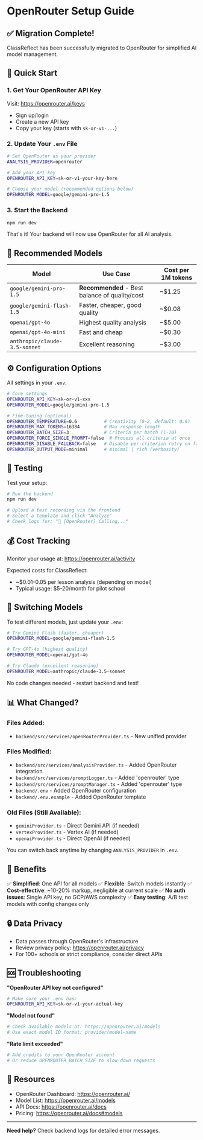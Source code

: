 # OpenRouter Setup Guide

## ✅ Migration Complete!

ClassReflect has been successfully migrated to OpenRouter for simplified AI model management.

## 🚀 Quick Start

### 1. Get Your OpenRouter API Key

Visit: https://openrouter.ai/keys

- Sign up/login
- Create a new API key
- Copy your key (starts with `sk-or-v1-...`)

### 2. Update Your `.env` File

```bash
# Set OpenRouter as your provider
ANALYSIS_PROVIDER=openrouter

# Add your API key
OPENROUTER_API_KEY=sk-or-v1-your-key-here

# Choose your model (recommended options below)
OPENROUTER_MODEL=google/gemini-pro-1.5
```

### 3. Start the Backend

```bash
npm run dev
```

That's it! Your backend will now use OpenRouter for all AI analysis.

## 🎯 Recommended Models

| Model | Use Case | Cost per 1M tokens |
|-------|----------|-------------------|
| `google/gemini-pro-1.5` | **Recommended** - Best balance of quality/cost | ~$1.25 |
| `google/gemini-flash-1.5` | Faster, cheaper, good quality | ~$0.08 |
| `openai/gpt-4o` | Highest quality analysis | ~$5.00 |
| `openai/gpt-4o-mini` | Fast and cheap | ~$0.30 |
| `anthropic/claude-3.5-sonnet` | Excellent reasoning | ~$3.00 |

## ⚙️ Configuration Options

All settings in your `.env`:

```bash
# Core settings
OPENROUTER_API_KEY=sk-or-v1-xxx
OPENROUTER_MODEL=google/gemini-pro-1.5

# Fine-tuning (optional)
OPENROUTER_TEMPERATURE=0.6          # Creativity (0-2, default: 0.6)
OPENROUTER_MAX_TOKENS=16384         # Max response length
OPENROUTER_BATCH_SIZE=3             # Criteria per batch (1-20)
OPENROUTER_FORCE_SINGLE_PROMPT=false  # Process all criteria at once
OPENROUTER_DISABLE_FALLBACK=false   # Disable per-criterion retry on failure
OPENROUTER_OUTPUT_MODE=minimal      # minimal | rich (verbosity)
```

## 🧪 Testing

Test your setup:

```bash
# Run the backend
npm run dev

# Upload a test recording via the frontend
# Select a template and click "Analyze"
# Check logs for: "🤖 [OpenRouter] Calling..."
```

## 💰 Cost Tracking

Monitor your usage at: https://openrouter.ai/activity

Expected costs for ClassReflect:
- ~$0.01-0.05 per lesson analysis (depending on model)
- Typical usage: $5-20/month for pilot school

## 🔄 Switching Models

To test different models, just update your `.env`:

```bash
# Try Gemini Flash (faster, cheaper)
OPENROUTER_MODEL=google/gemini-flash-1.5

# Try GPT-4o (highest quality)
OPENROUTER_MODEL=openai/gpt-4o

# Try Claude (excellent reasoning)
OPENROUTER_MODEL=anthropic/claude-3.5-sonnet
```

No code changes needed - restart backend and test!

## 📊 What Changed?

### Files Added:
- `backend/src/services/openRouterProvider.ts` - New unified provider

### Files Modified:
- `backend/src/services/analysisProvider.ts` - Added OpenRouter integration
- `backend/src/services/promptLogger.ts` - Added 'openrouter' type
- `backend/src/services/promptManager.ts` - Added 'openrouter' type
- `backend/.env` - Added OpenRouter configuration
- `backend/.env.example` - Added OpenRouter template

### Old Files (Still Available):
- `geminiProvider.ts` - Direct Gemini API (if needed)
- `vertexProvider.ts` - Vertex AI (if needed)
- `openaiProvider.ts` - Direct OpenAI (if needed)

You can switch back anytime by changing `ANALYSIS_PROVIDER` in `.env`.

## 🎉 Benefits

✅ **Simplified**: One API for all models
✅ **Flexible**: Switch models instantly
✅ **Cost-effective**: ~10-20% markup, negligible at current scale
✅ **No auth issues**: Single API key, no GCP/AWS complexity
✅ **Easy testing**: A/B test models with config changes only

## 🔒 Data Privacy

- Data passes through OpenRouter's infrastructure
- Review privacy policy: https://openrouter.ai/privacy
- For 100+ schools or strict compliance, consider direct APIs

## 🆘 Troubleshooting

**"OpenRouter API key not configured"**
```bash
# Make sure your .env has:
OPENROUTER_API_KEY=sk-or-v1-your-actual-key
```

**"Model not found"**
```bash
# Check available models at: https://openrouter.ai/models
# Use exact model ID format: provider/model-name
```

**"Rate limit exceeded"**
```bash
# Add credits to your OpenRouter account
# Or reduce OPENROUTER_BATCH_SIZE to slow down requests
```

## 🔗 Resources

- OpenRouter Dashboard: https://openrouter.ai/
- Model List: https://openrouter.ai/models
- API Docs: https://openrouter.ai/docs
- Pricing: https://openrouter.ai/docs#models

---

**Need help?** Check backend logs for detailed error messages.